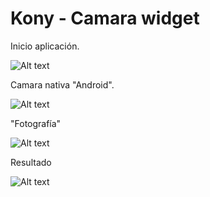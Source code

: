 # Kony - Camara widget

Inicio aplicación.

![Alt text](https://lh3.googleusercontent.com/-QDpHRJmhOzk/VszZp3zaZLI/AAAAAAAAD7Y/H-A_5paX6LA/s512-Ic42/Captura%252520de%252520pantalla%2525202016-02-23%252520a%252520las%2525205.09.44%252520p.m..png "1")

Camara nativa "Android".

![Alt text](https://lh3.googleusercontent.com/-tPYF1A2F0ik/VszZqJ_VLTI/AAAAAAAAD7o/fqf0j9rCB24/s512-Ic42/Captura%252520de%252520pantalla%2525202016-02-23%252520a%252520las%2525205.09.55%252520p.m..png "2")

"Fotografía"

![Alt text](https://lh3.googleusercontent.com/-1y0U5eD2neM/VszZp13G1wI/AAAAAAAAD7g/cLpSeNjYhA0/s512-Ic42/Captura%252520de%252520pantalla%2525202016-02-23%252520a%252520las%2525205.10.04%252520p.m..png "3")

Resultado

![Alt text](https://lh3.googleusercontent.com/-ryy8GANTSTI/VszZqGm6n_I/AAAAAAAAD7k/bO3vIqDJvhk/s512-Ic42/Captura%252520de%252520pantalla%2525202016-02-23%252520a%252520las%2525205.10.12%252520p.m..png "4")
